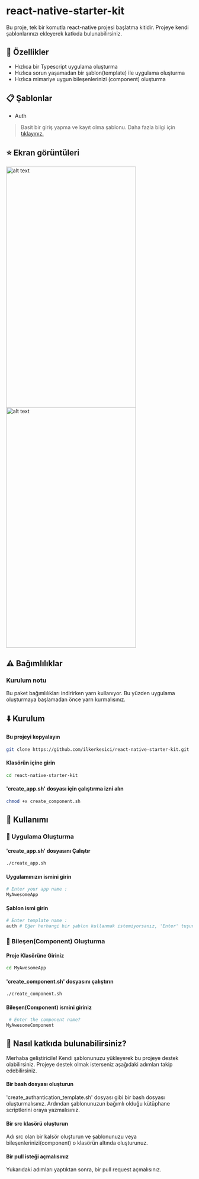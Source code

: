 # react-native-starter-kit
Bu proje, tek bir komutla react-native projesi başlatma kitidir. Projeye kendi şablonlarınızı ekleyerek katkıda bulunabilirsiniz.

## :star2: Özellikler
- Hızlıca bir Typescript uygulama oluşturma
- Hızlıca sorun yaşamadan bir şablon(template) ile uygulama oluşturma
- Hızlıca mimariye uygun bileşenlerinizi (component) oluşturma

## :clipboard: Şablonlar
- Auth
>Basit bir giriş yapma ve kayıt olma şablonu. Daha fazla bilgi için <a href="https://github.com/ilkerkesici/react-native-starter-kit/tree/master/template/only_auth"> tıklayınız. </a>

## :star: Ekran görüntüleri
<p float="left">
  <img src="https://github.com/ilkerkesici/react-native-starter-kit/blob/master/template/only_auth/assets/login_ss_1.png" alt="alt text" width="350px" height="650px">
  <img src="https://github.com/ilkerkesici/react-native-starter-kit/blob/master/template/only_auth/assets/register_ss.png" alt="alt text" width="350px" height="650px">
</p>

## :warning: Bağımlılıklar
### Kurulum notu
Bu paket bağımlılıkları indirirken yarn kullanıyor. Bu yüzden uygulama oluşturmaya başlamadan önce yarn kurmalısınız.

## :arrow_down: Kurulum
#### Bu projeyi kopyalayın

```sh
git clone https://github.com/ilkerkesici/react-native-starter-kit.git
```
#### Klasörün içine girin

```sh
cd react-native-starter-kit
```
#### 'create_app.sh' dosyası için çalıştırma izni alın

```sh
chmod +x create_component.sh
```

## :flashlight: Kullanımı
### :iphone: Uygulama Oluşturma

#### 'create_app.sh' dosyasını Çalıştır

```sh
./create_app.sh
```
#### Uygulamınızın ismini girin

```sh
# Enter your app name :
MyAwesomeApp
```
#### Şablon ismi girin

```sh
# Enter template name :
auth # Eğer herhangi bir şablon kullanmak istemiyorsanız, 'Enter' tuşuna basmanız yeterli.
```
### :rocket: Bileşen(Component) Oluşturma
#### Proje Klasörüne Giriniz
```sh
cd MyAwesomeApp
```
#### 'create_component.sh' dosyasını çalıştırın 
```sh
./create_component.sh
```
#### Bileşen(Component) ismini giriniz
```sh
 # Enter the component name?
MyAwesomeComponent
```

## :clap: Nasıl katkıda bulunabilirsiniz?
Merhaba geliştiricile! Kendi şablonunuzu yükleyerek bu projeye destek olabilirsiniz. Projeye destek olmak isterseniz aşağıdaki adımları takip edebilirsiniz.

#### Bir bash dosyası oluşturun
'create_authantication_template.sh' dosyası gibi bir bash dosyası oluşturmalısınız. Ardından şablonunuzun bağımlı olduğu kütüphane scriptlerini oraya yazmalısınız.

#### Bir src klasörü oluşturun
Adı src olan bir kalsör oluşturun ve şablonunuzu veya bileşenlerinizi(component) o klasörün altında oluşturunuz.

#### Bir pull isteği açmalısınız
Yukarıdaki adımları yaptıktan sonra, bir pull request açmalısınız.
